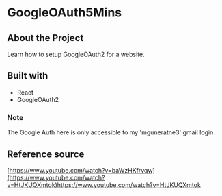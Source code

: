 # GoogleOAuth5Mins

## About the Project
Learn how to setup GoogleOAuth2 for a website.

## Built with
* React
* GoogleOAuth2

### Note
The Google Auth here is only accessible to my 'mguneratne3' gmail login.

## Reference source
[https://www.youtube.com/watch?v=baWzHKfrvqw](https://www.youtube.com/watch?v=HtJKUQXmtok)https://www.youtube.com/watch?v=HtJKUQXmtok
